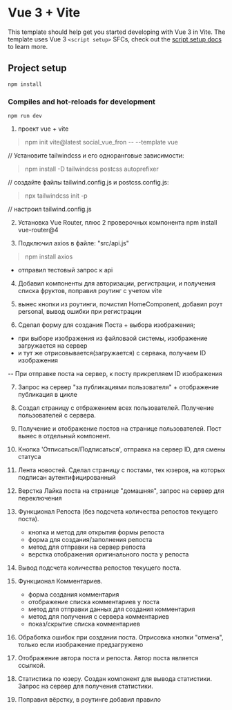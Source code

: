 # Vue 3 + Vite

This template should help get you started developing with Vue 3 in Vite. The template uses Vue 3 `<script setup>` SFCs, check out the [script setup docs](https://v3.vuejs.org/api/sfc-script-setup.html#sfc-script-setup) to learn more.

## Project setup
```
npm install
```

### Compiles and hot-reloads for development
```
npm run dev
```

1) проект vue + vite
>npm init vite@latest social_vue_fron -- --template vue

// Установите tailwindcss и его одноранговые зависимости:
>npm install -D tailwindcss postcss autoprefixer

// создайте файлы tailwind.config.js и postcss.config.js:
>npx tailwindcss init -p

// настроил tailwind.config.js

2) Установка Vue Router, плюс 2 проверочных компонента
npm install vue-router@4

3) Подключил axios в файле: "src/api.js"
>npm install axios
+ отправил тестовый запрос к api

4) Добавил компоненты для авторизации, регистрации,
и получения списка фруктов, поправил роутинг с учетом vite

5) вынес кнопки из роутинги, почистил HomeComponent, добавил роут personal, вывод ошибки при регистрации

6) Сделал форму для создания Поста + выбора изображения;
- при выборе изображения из файловаой системы, изображение загружается на сервер 
- и тут же отрисовывается(загружается) с сервака, получаем ID изображения

-- При отправке поста на сервер, к посту прикрепляем ID изображения

7. Запрос на сервер "за публикациями пользователя" + отображение публикация в цикле

8. Создал страницу с отбражением всех пользователей. Получение пользователей с сервера.

9. Получение и отображение постов на странице пользователей. Пост вынес в отдельный компонент.

10. Кнопка 'Отписаться/Подписаться', отправка на сервер ID, для смены статуса

11. Лента новостей. Сделал страницу с постами, тех юзеров, на которых подписан аутентифицированный

12. Верстка Лайка поста на странице "домашняя", запрос на сервер для переключения

13. Функционал Репоста (без подсчета количества репостов текущего поста).
    - кнопка и метод для открытия формы репоста
    - форма для создания/заполнения репоста
    - метод для отправки на сервер репоста
    - верстка отображения оригинального поста у репоста

14. Вывод подсчета количества репостов текущего поста.

15. Функционал Комментариев.
    - форма создания комментария
    - отображение списка комментариев у поста
    - метод для отправки данных для создания комментария
    - метод для получения с сервера комментариев
    - показ/скрытие списка комментариев

16. Обработка ошибок при создании поста. Отрисовка кнопки "отмена", только если изображение предзагружено

17. Отображение автора поста и репоста. Автор поста является ссылкой.

18. Статистика по юзеру. Создан компонент для вывода статистики. Запрос на сервер для получения статистики.

19. Поправил вёрстку, в роутинге добавил правило